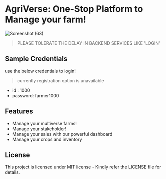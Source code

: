 # AgriVerse: One-Stop Platform to Manage your farm!
![Screenshot (63)](https://github.com/user-attachments/assets/067af5fc-9701-4fe6-8fb2-8795eabfce9b)

> PLEASE TOLERATE THE DELAY IN BACKEND SERVICES LIKE 'LOGIN'

## Sample Credentials
use the below credentials to login!
> currently registration option is unavailable

+ id : 1000
+ password: farmer1000

## Features
- Manage your multiverse farms!
- Manage your stakeholder!
- Manage your sales with our powerful dashboard
- Manage your crops and inventory

## License
This project is licensed under MIT license - Kindly refer the LICENSE file for details.
